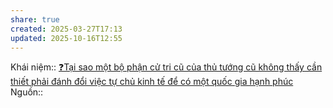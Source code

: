 ```yaml
---
share: true
created: 2025-03-27T17:13
updated: 2025-10-16T12:55
---
```

Khái niệm:: 
[❓Tại sao một bộ phận cử tri cũ của thủ tướng cũ không thấy cần thiết phải đánh đổi việc tự chủ kinh tế để có một quốc gia hạnh phúc](./%E2%9D%93T%E1%BA%A1i%20sao%20m%E1%BB%99t%20b%E1%BB%99%20ph%E1%BA%ADn%20c%E1%BB%AD%20tri%20c%C5%A9%20c%E1%BB%A7a%20th%E1%BB%A7%20t%C6%B0%E1%BB%9Bng%20c%C5%A9%20kh%C3%B4ng%20th%E1%BA%A5y%20c%E1%BA%A7n%20thi%E1%BA%BFt%20ph%E1%BA%A3i%20%C4%91%C3%A1nh%20%C4%91%E1%BB%95i%20vi%E1%BB%87c%20t%E1%BB%B1%20ch%E1%BB%A7%20kinh%20t%E1%BA%BF%20%C4%91%E1%BB%83%20c%C3%B3%20m%E1%BB%99t%20qu%E1%BB%91c%20gia%20h%E1%BA%A1nh%20ph%C3%BAc.md)
Nguồn:: 